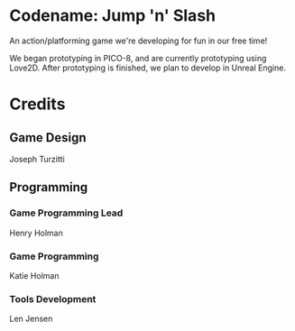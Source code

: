 # Codename: Jump 'n' Slash

An action/platforming game we're developing for fun in our free time!

We began prototyping in PICO-8, and are currently prototyping using Love2D. After prototyping is finished, we plan to develop in Unreal Engine.

# Credits

## Game Design

Joseph Turzitti

## Programming

### Game Programming Lead

Henry Holman

### Game Programming

Katie Holman

### Tools Development

Len Jensen
